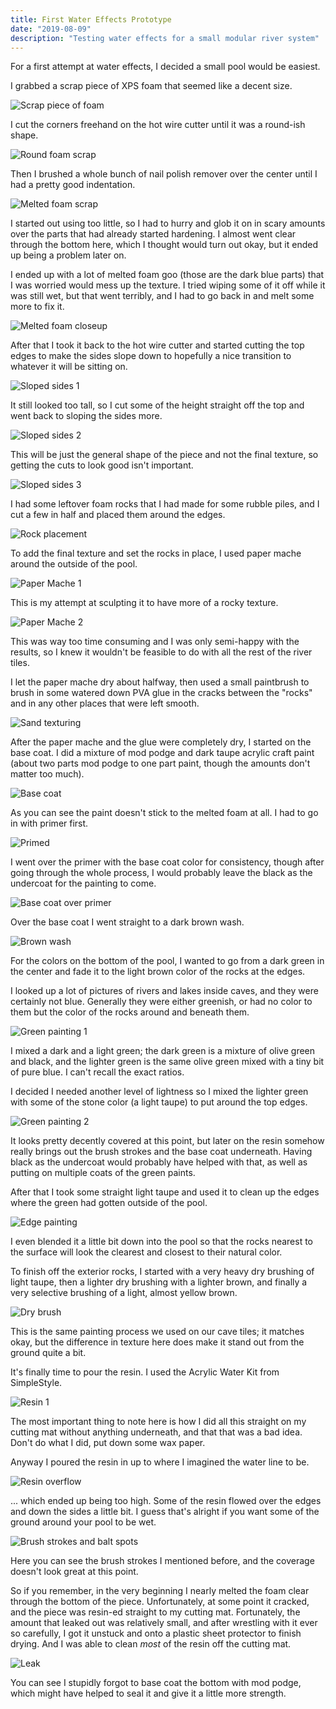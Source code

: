 ```yaml
---
title: First Water Effects Prototype
date: "2019-08-09"
description: "Testing water effects for a small modular river system"
---
```


For a first attempt at water effects, I decided a small pool would be easiest.

I grabbed a scrap piece of XPS foam that seemed like a decent size.

![Scrap piece of foam](scrap-piece-of-foam.jpg)

I cut the corners freehand on the hot wire cutter until it was a round-ish shape.

![Round foam scrap](round-foam-scrap.jpg)

Then I brushed a whole bunch of nail polish remover over the center until I had a pretty good indentation.

![Melted foam scrap](melted-foam-scrap.jpg)

I started out using too little, so I had to hurry and glob it on in scary amounts over the parts that had already started hardening. I almost went clear through the bottom here, which I thought would turn out okay, but it ended up being a problem later on.

I ended up with a lot of melted foam goo (those are the dark blue parts) that I was worried would mess up the texture. I tried wiping some of it off while it was still wet, but that went terribly, and I had to go back in and melt some more to fix it.

![Melted foam closeup](melted-foam-closeup.jpg)

After that I took it back to the hot wire cutter and started cutting the top edges to make the sides slope down to hopefully a nice transition to whatever it will be sitting on.

![Sloped sides 1](sloped-sides-1.jpg)

It still looked too tall, so I cut some of the height straight off the top and went back to sloping the sides more.

![Sloped sides 2](sloped-sides-2.jpg)

This will be just the general shape of the piece and not the final texture, so getting the cuts to look good isn't important.

![Sloped sides 3](sloped-sides-3.jpg)

I had some leftover foam rocks that I had made for some rubble piles, and I cut a few in half and placed them around the edges.

![Rock placement](rock-placement.jpg)

To add the final texture and set the rocks in place, I used paper mache around the outside of the pool.

![Paper Mache 1](paper-mache-1.jpg)

This is my attempt at sculpting it to have more of a rocky texture.

![Paper Mache 2](paper-mache-2.jpg)

This was way too time consuming and I was only semi-happy with the results, so I knew it wouldn't be feasible to do with all the rest of the river tiles.

I let the paper mache dry about halfway, then used a small paintbrush to brush in some watered down PVA glue in the cracks between the "rocks" and in any other places that were left smooth.

![Sand texturing](sand-texturing.jpg)

After the paper mache and the glue were completely dry, I started on the base coat. I did a mixture of mod podge and dark taupe acrylic craft paint (about two parts mod podge to one part paint, though the amounts don't matter too much).

![Base coat](base-coat.jpg)

As you can see the paint doesn't stick to the melted foam at all. I had to go in with primer first.

![Primed](primed.jpg)

I went over the primer with the base coat color for consistency, though after going through the whole process, I would probably leave the black as the undercoat for the painting to come.

![Base coat over primer](base-coat-over-primer.jpg)

Over the base coat I went straight to a dark brown wash.

![Brown wash](brown-wash.jpg)

For the colors on the bottom of the pool, I wanted to go from a dark green in the center and fade it to the light brown color of the rocks at the edges.

I looked up a lot of pictures of rivers and lakes inside caves, and they were certainly not blue. Generally they were either greenish, or had no color to them but the color of the rocks around and beneath them.

![Green painting 1](green-painting-1.jpg)

I mixed a dark and a light green; the dark green is a mixture of olive green and black, and the lighter green is the same olive green mixed with a tiny bit of pure blue. I can't recall the exact ratios.

I decided I needed another level of lightness so I mixed the lighter green with some of the stone color (a light taupe) to put around the top edges.

![Green painting 2](green-painting-2.jpg)

It looks pretty decently covered at this point, but later on the resin somehow really brings out the brush strokes and the base coat underneath. Having black as the undercoat would probably have helped with that, as well as putting on multiple coats of the green paints.

After that I took some straight light taupe and used it to clean up the edges where the green had gotten outside of the pool.

![Edge painting](edge-painting.jpg)

I even blended it a little bit down into the pool so that the rocks nearest to the surface will look the clearest and closest to their natural color.

To finish off the exterior rocks, I started with a very heavy dry brushing of light taupe, then a lighter dry brushing with a lighter brown, and finally a very selective brushing of a light, almost yellow brown.

![Dry brush](dry-brush.jpg)

This is the same painting process we used on our cave tiles; it matches okay, but the difference in texture here does make it stand out from the ground quite a bit.

It's finally time to pour the resin. I used the Acrylic Water Kit from SimpleStyle.

![Resin 1](resin-1.jpg)

The most important thing to note here is how I did all this straight on my cutting mat without anything underneath, and that that was a bad idea. Don't do what I did, put down some wax paper.

Anyway I poured the resin in up to where I imagined the water line to be.

![Resin overflow](resin-overflow.jpg)

... which ended up being too high. Some of the resin flowed over the edges and down the sides a little bit. I guess that's alright if you want some of the ground around your pool to be wet.

![Brush strokes and balt spots](brush-strokes-and-bald-spots.jpg)

Here you can see the brush strokes I mentioned before, and the coverage doesn't look great at this point.

So if you remember, in the very beginning I nearly melted the foam clear through the bottom of the piece. Unfortunately, at some point it cracked, and the piece was resin-ed straight to my cutting mat. Fortunately, the amount that leaked out was relatively small, and after wrestling with it ever so carefully, I got it unstuck and onto a plastic sheet protector to finish drying. And I was able to clean _most_ of the resin off the cutting mat.

![Leak](leak.jpg)

You can see I stupidly forgot to base coat the bottom with mod podge, which might have helped to seal it and give it a little more strength.
